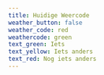 ```yaml
---
title: Huidige Weercode
weather_button: false
weather_code: red
weathercode: green
text_green: Iets
text_yellow: Iets anders
text_red: Nog iets anders
---
```

